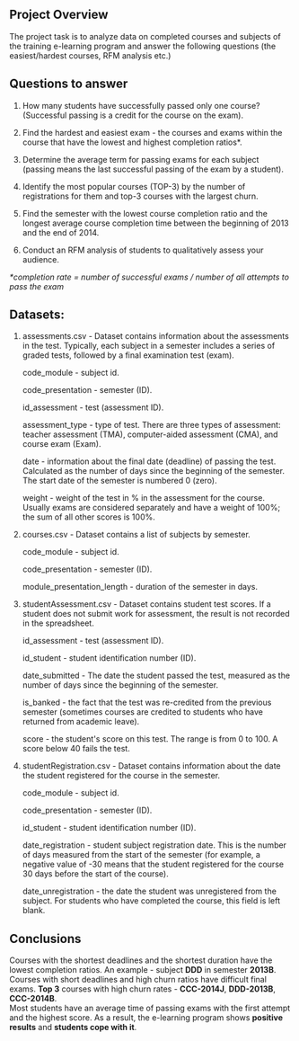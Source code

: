 ﻿## Project Overview

The project task is to analyze data on completed courses and subjects of the training e-learning program and answer the following questions (the easiest/hardest courses, RFM analysis etc.)

## Questions to answer

1. How many students have successfully passed only one course? (Successful passing is a credit for the course on the exam).

2. Find the hardest and easiest exam - the courses and exams within the course that have the lowest and highest completion ratios\*.

3. Determine the average term for passing exams for each subject (passing means the last successful passing of the exam by a student).

4. Identify the most popular courses (TOP-3) by the number of registrations for them and top-3 courses with the largest churn.

5. Find the semester with the lowest course completion ratio and the longest average course completion time between the beginning of 2013 and the end of 2014.

6. Conduct an RFM analysis of students to qualitatively assess your audience.

*\*completion rate = number of successful exams / number of all attempts to pass the exam*

## Datasets:

1. assessments.csv - Dataset contains information about the assessments in the test. Typically, each subject in a semester includes a series of graded tests, followed by a final examination test (exam).

	code\_module - subject id.

	code\_presentation - semester (ID).

	id\_assessment - test (assessment ID).

	assessment\_type - type of test. There are three types of assessment: teacher assessment (TMA), computer-aided assessment (CMA), and course exam (Exam).

	date - information about the final date (deadline) of passing the test. Calculated as the number of days since the beginning of the semester. The start date of the semester is numbered 0 (zero).

	weight -  weight of the test in % in the assessment for the course. Usually exams are considered separately and have a weight of 100%; the sum of all other scores is 100%.

2. courses.csv - Dataset contains a list of subjects by semester.

	code\_module - subject id.

	code\_presentation - semester (ID).

	module\_presentation\_length - duration of the semester in days.

3. studentAssessment.csv - Dataset contains student test scores. If a student does not submit work for assessment, the result is not recorded in the spreadsheet.

	id\_assessment - test (assessment ID).

	id\_student - student identification number (ID).

	date\_submitted - The date the student passed the test, measured as the number of days since the beginning of the semester.

	is\_banked - the fact that the test was re-credited from the previous semester (sometimes courses are credited to students who have returned from academic leave).

	score - the student's score on this test. The range is from 0 to 100. A score below 40 fails the test.

4. studentRegistration.csv - Dataset contains information about the date the student registered for the course in the semester.

	code\_module - subject id.

	code\_presentation - semester (ID).

	id\_student - student identification number (ID).

	date\_registration - student subject registration date. This is the number of days measured from the start of the semester (for example, a negative value of -30 means that the student registered for the course 30 days before the start of the course).

	date\_unregistration - the date the student was unregistered from the subject. For students who have completed the course, this field is left blank.

## Conclusions

Courses with the shortest deadlines and the shortest duration have the lowest completion ratios. An example - subject **DDD** in semester **2013B**.  
Courses with short deadlines and high churn ratios have difficult final exams. **Top 3** courses with high churn rates - **CCC-2014J**, **DDD-2013B**, **CCC-2014B**.  
Most students have an average time of passing exams with the first attempt and the highest score. As a result, the e-learning program shows **positive results** and **students cope with it**.